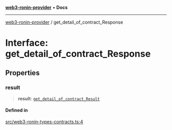 [**web3-ronin-provider**](../README.md) • **Docs**

***

[web3-ronin-provider](../globals.md) / get\_detail\_of\_contract\_Response

# Interface: get\_detail\_of\_contract\_Response

## Properties

### result

> **result**: [`get_detail_of_contract_Result`](get_detail_of_contract_Result.md)

#### Defined in

[src/web3-ronin-types-contracts.ts:4](https://github.com/chuacw/web3-ronin-provider/blob/74865f4cc367fda569b2ea12b7ca079db4fcf0a2/src/web3-ronin-types-contracts.ts#L4)
